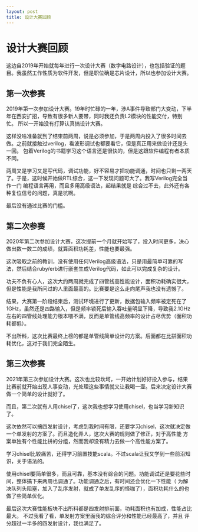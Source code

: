 ```yaml
---
layout: post
title: 设计大赛回顾
---
```

# 设计大赛回顾

这边自2019年开始就每年进行一次设计大赛（数字电路设计），也包括验证的题目。我虽然工作性质为软件开发，但是职位确是芯片设计，所以也参加设计大赛。

## 第一次参赛

2019年第一次参加设计大赛。19年时忙碌的一年，涉A事件导致部门大变动，下半年在西安扩招，导致有很多新人要带，同时我还负责L2模块的性能交付，特别忙。
所以一开始没有打算认真搞设计大赛。

这样没啥准备就到了结束前两周，说是必须参加，于是两周内投入了很多时间去做。之前就接触过verilog，看波形调试也都要看它，但是真正用来做设计还是头一回。
包着Verilog的书籍学习这个语言还是很快的，但是这跟软件编程有者本质不同。

两周又是学习又是写代码，调试功能，好不容易才把功能调通，时间也只剩一两天了。于是，这时候开始做RTL综合，这一下发现问题可大了。我写Verilog完全当作一门
编程语言再用，而且多用高级语法，起结果就是 综合过不去，此外还有各种复位信号的问题，真是坑啊。

最后没有通过比赛的门槛。

## 第二次参赛

2020年第二次参加设计大赛，这次提前一个月就开始写了，投入时间更多，决心做出数一数二的成绩，就算面积功耗差，性能也要最强。

这次吸取之前的教训，没有使用任何Verilog高级语法，只是用最简单可靠的写法，然后结合ruby/erb进行嵌套生成Verilog代码，如此可以完成复杂的设计。

功夫不负有心人，这次大约两周就完成了四管线高性能设计，面积功耗确实很大，但是性能是我所问过的人里面最高的。比赛要是这么走向尾声我也没有遗憾了。

结果，大赛第一阶段结束后，测试环境进行了更新，数据包输入频率被定死在了1GHz，虽然还是四路输入，但是频率锁死后输入吞吐量明显下降，导致我2.1GHz
左右的四管线处理能力根本喂不满，反而是单管线高频率的设计占尽优势（面积功耗都低）。

不出所料，这次比赛最终上榜的都是单管线简单设计的方案。后面都在比拼面积功耗优化，这对于我们完全陌生。

## 第三次参赛

2021年第三次参加设计大赛。这次也比较坎坷，一开始计划好好投入参与，结果比赛前就开始出现人事变动，光处理这些事情就又让我喝一壶。后来决定设计大赛
做一个简单的设计就好了。

而且，第二次就有人用chisel了，这次我也想学习使用chisel，也当学习新知识了。

这次依然可以搞四发射设计，考虑到我时间有限，还要学习chisel，这次就决定做一个单发射的方案了。而且造化弄人，这次大赛的规则做了修正，对于高性能
方案单独有个性能比拼的分组，然而我却没有精力去做一个高性能方案了。

学习chisel比较痛苦，还得学习前置技能scala。不过scala让我又学到一些前沿知识，关于语法的。

使用chisel要简单很多，而且可靠，基本没有综合的问题。功能调试还是要花些时间，整体搞下来两周也调通了。功能调通之后，有时间还会优化一下性能（
为解决队列头阻塞，加入了乱序发射，就成了单发乱序的怪咖了），面积功耗什么的也做了些简单优化。

最后这次大赛性能板块不出所料都是四发射排前面，功耗面积也有加成，性能占比最大。 不过我看了看，单发射方案里面我的综合评分和性能已经最高了，并且
评分超过一半多的四发射设计，我也满足了。
